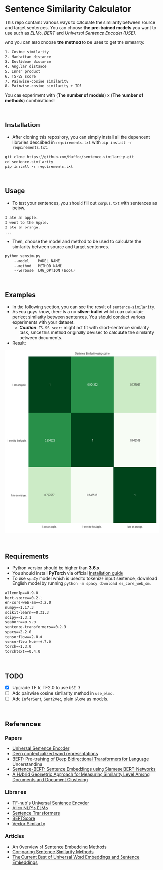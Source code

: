 # Sentence Similarity Calculator
This repo contains various ways to calculate the similarity between source and target sentences. You can choose **the pre-trained models** you want to use such as _ELMo_, _BERT_ and _Universal Sentence Encoder (USE)_.

And you can also choose **the method** to be used to get the similarity:

    1. Cosine similarity
    2. Manhattan distance
    3. Euclidean distance
    4. Angular distance
    5. Inner product
    6. TS-SS score
    7. Pairwise-cosine similarity
    8. Pairwise-cosine similarity + IDF
    
You can experiment with (**The number of models**) x (**The number of methods**) combinations!
    
<br/>

## Installation
- After cloning this repository, you can simply install all the dependent libraries described in `requirements.txt` with `pip install -r requirements.txt`.
```
git clone https://github.com/Huffon/sentence-similarity.git
cd sentence-similarity
pip install -r requirements.txt
```

<br/>

## Usage
- To test your sentences, you should fill out `corpus.txt` with sentences as below.
```
I ate an apple.
I went to the Apple.
I ate an orange.
...
```
- Then, choose the model and method to be used to calculate the similarity between source and target sentences.
```
python sensim.py
    --model    MODEL_NAME
    --method   METHOD_NAME
    --verbose  LOG_OPTION (bool)
```

<br/>

## Examples
- In the following section, you can see the result of `sentence-similarity`.
- As you guys know, there is a no **silver-bullet** which can calculate perfect similarity between sentences. You should conduct various experiments with your dataset.
    - _**Caution**_: `TS-SS score` might not fit with short-sentence similarity task, since this method originally devised to calculate the similarity between documents.
- Result:

<p align="center">
  <img width="600" height="600" src="fig/result.png">
</p>

<br/>

## Requirements
- Python version should be higher than **3.6.x**
- You should install **PyTorch** via official [Installation guide](https://pytorch.org/get-started/locally/)
- To use `spaCy` model which is used to tokenize input sentence, download English model by running `python -m spacy download en_core_web_sm`.
```
allennlp==0.9.0
bert-score==0.2.1
en-core-web-sm==2.2.0
numpy==1.17.3
scikit-learn==0.21.3
scipy==1.3.1
seaborn==0.9.0
sentence-transformers==0.2.3
spacy==2.2.0
tensorflow==2.0.0
tensorflow-hub==0.7.0
torch==1.3.0
torchtext==0.4.0
```

<br/>

## TODO
- [x] Upgrade TF to TF2.0 to use `USE 3`
- [ ] Add pairwise cosine similarity method in `use_elmo`.
- [ ] Add `InferSent`, `Sent2Vec`, plain `GloVe` as models.

<br/>

## References
### Papers
- [Universal Sentence Encoder](https://arxiv.org/abs/1803.11175)
- [Deep contextualized word representations](https://arxiv.org/abs/1802.05365)
- [BERT: Pre-training of Deep Bidirectional Transformers for Language Understanding](https://arxiv.org/abs/1810.04805)
- [Sentence-BERT: Sentence Embeddings using Siamese BERT-Networks](https://arxiv.org/abs/1908.10084)
- [A Hybrid Geometric Approach for Measuring Similarity Level Among Documents and Document Clustering](https://ieeexplore.ieee.org/document/7474366/metrics#metrics)


### Libraries
- [TF-hub's Universal Sentence Encoder](https://tfhub.dev/google/universal-sentence-encoder/2)
- [Allen NLP's ELMo](https://github.com/allenai/allennlp)
- [Sentence Transformers](https://github.com/UKPLab/sentence-transformers)
- [BERTScore](https://github.com/Tiiiger/bert_score)
- [Vector Similarity](https://github.com/taki0112/Vector_Similarity)


### Articles
- [An Overview of Sentence Embedding Methods](http://mlexplained.com/2017/12/28/an-overview-of-sentence-embedding-methods/)
- [Comparing Sentence Similarity Methods](http://nlp.town/blog/sentence-similarity/)
- [The Current Best of Universal Word Embeddings and Sentence Embeddings](https://medium.com/huggingface/universal-word-sentence-embeddings-ce48ddc8fc3a)